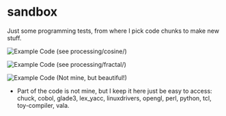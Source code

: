 # sandbox
Just some programming tests, from where I pick code chunks to make new stuff.

![Example Code](https://raw.githubusercontent.com/rodolfoap/sandbox/master/processing/cosine/curve.jpg)
(see processing/cosine/)

![Example Code](https://raw.githubusercontent.com/rodolfoap/sandbox/master/processing/fractal/fractal.png)
(see processing/fractal/)

![Example Code](https://raw.githubusercontent.com/rodolfoap/sandbox/master/processing/fractal/mandelbrot.jpg)
(Not mine, but beautiful!)

* Part of the code is not mine, but I keep it here just be easy to access: chuck, cobol, glade3, lex_yacc, linuxdrivers, opengl, perl, python, tcl, toy-compiler, vala.
